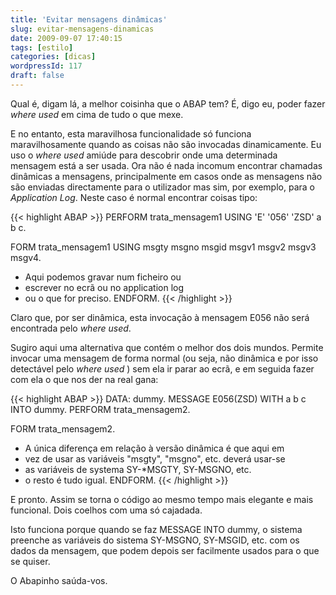 ```yaml
---
title: 'Evitar mensagens dinâmicas'
slug: evitar-mensagens-dinamicas
date: 2009-09-07 17:40:15
tags: [estilo]
categories: [dicas]
wordpressId: 117
draft: false
---
```

Qual é, digam lá, a melhor coisinha que o ABAP tem? É, digo eu, poder fazer _where used_ em cima de tudo o que mexe.

E no entanto, esta maravilhosa funcionalidade só funciona maravilhosamente quando as coisas não são invocadas dinamicamente. Eu uso o _where used_ amiúde para descobrir onde uma determinada mensagem está a ser usada. Ora não é nada incomum encontrar chamadas dinâmicas a mensagens, principalmente em casos onde as mensagens não são enviadas directamente para o utilizador mas sim, por exemplo, para o _Application Log_. Neste caso é normal encontrar coisas tipo:


{{< highlight ABAP >}}
PERFORM trata_mensagem1 USING 'E' '056' 'ZSD' a b c.

FORM trata_mensagem1 USING msgty msgno msgid msgv1 msgv2 msgv3 msgv4.
* Aqui podemos gravar num ficheiro ou 
* escrever no ecrã ou no application log 
* ou o que for preciso.
ENDFORM.
{{< /highlight >}}

Claro que, por ser dinâmica, esta invocação à mensagem E056 não será encontrada pelo _where used_.

Sugiro aqui uma alternativa que contém o melhor dos dois mundos. Permite invocar uma mensagem de forma normal (ou seja, não dinâmica e por isso detectável pelo _where used_ ) sem ela ir parar ao ecrã, e em seguida fazer com ela o que nos der na real gana:


{{< highlight ABAP >}}
DATA: dummy.
MESSAGE E056(ZSD) WITH a b c INTO dummy.
PERFORM trata_mensagem2.

FORM trata_mensagem2.
* A única diferença em relação à versão dinâmica é que aqui em 
* vez de usar as variáveis "msgty", "msgno", etc. deverá usar-se 
* as variáveis de systema SY-*MSGTY, SY-MSGNO, etc.
* o resto é tudo igual.
ENDFORM.
{{< /highlight >}}

E pronto. Assim se torna o código ao mesmo tempo mais elegante e mais funcional. Dois coelhos com uma só cajadada.

Isto funciona porque quando se faz MESSAGE INTO dummy, o sistema preenche as variáveis do sistema SY-MSGNO, SY-MSGID, etc. com os dados da mensagem, que podem depois ser facilmente usados para o que se quiser.

O Abapinho saúda-vos.
